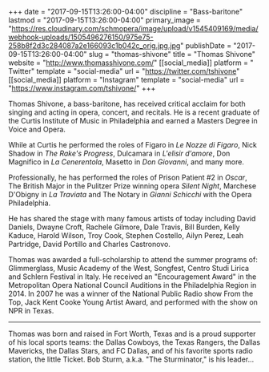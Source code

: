+++
date = "2017-09-15T13:26:00-04:00"
discipline = "Bass-baritone"
lastmod = "2017-09-15T13:26:00-04:00"
primary_image = "https://res.cloudinary.com/schmopera/image/upload/v1545409169/media/webhook-uploads/1505496276150/975e75-258b8f2d3c284087a2e166093c1b042c_orig.jpg.jpg"
publishDate = "2017-09-15T13:26:00-04:00"
slug = "thomas-shivone"
title = "Thomas Shivone"
website = "http://www.thomasshivone.com/"
[[social_media]]
platform = " Twitter"
template = "social-media"
url = "https://twitter.com/tshivone"
[[social_media]]
platform = "Instagram"
template = "social-media"
url = "https://www.instagram.com/tshivone/"
+++

Thomas Shivone, a bass-baritone,  has received critical acclaim for both singing and acting in opera, concert, and recitals. He is a recent graduate of the Curtis Institute of Music in Philadelphia and earned a Masters Degree in Voice and Opera.

While at Curtis he performed the roles of Figaro in *Le Nozze di Figaro*, Nick Shadow in *The Rake's Progress*, Dulcamara in *L'elisir d'amore*, Don Magnifico in *La Cenerentola*, Masetto in *Don Giovanni*, and many more. 

Professionally, he has performed the roles of Prison Patient #2 in *Oscar*, The British Major in the Pulitzer Prize winning opera *Silent Night*, Marchese D'Obigny in *La Traviata* and The Notary in *Gianni Schicchi* with the Opera Philadelphia.

He has shared the stage with many famous artists of today including David Daniels, Dwayne Croft, Rachele Gilmore, Dale Travis, Bill Burden, Kelly Kaduce, Harold Wilson, Troy Cook, Stephen Costello, Ailyn Perez, Leah Partridge, David Portillo and Charles Castronovo.

Thomas was awarded a full-scholarship to attend the summer programs of: Glimmerglass, Music Academy of the West, Songfest, Centro Studi Lirica and Schlern Festival in Italy. He received an "Encouragement Award" in the Metropolitan Opera National Council Auditions in the Philadelphia Region in 2014. In 2007 he was a winner of the National Public Radio show From the Top, Jack Kent Cooke Young Artist Award, and performed with the show on NPR in Texas.

-----------------------------------------------------------

Thomas was born and raised in Fort Worth, Texas and is a proud supporter of his local sports teams: the Dallas Cowboys, the Texas Rangers, the Dallas Mavericks, the Dallas Stars, and FC Dallas, and of his favorite sports radio station, the little Ticket. Bob Sturm, a.k.a. "The Sturminator," is his leader...
 
